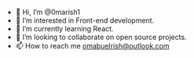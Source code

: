 - 👋 Hi, I’m @0marish1
- 👀 I’m interested in Front-end development.
- 🌱 I’m currently learning React.
- 💞️ I’m looking to collaborate on open source projects.
- 📫 How to reach me omabuelrish@outlook.com

<!---
0marish1/0marish1 is a ✨ special ✨ repository because its `README.md` (this file) appears on your GitHub profile.
You can click the Preview link to take a look at your changes.
--->
